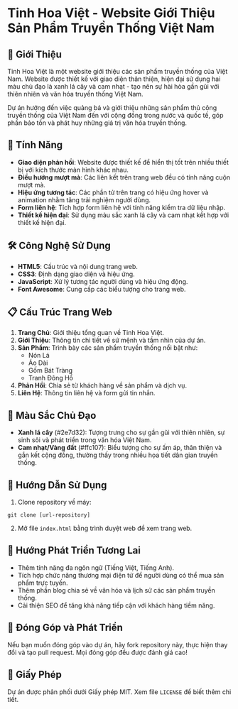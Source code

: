 # Tinh Hoa Việt - Website Giới Thiệu Sản Phẩm Truyền Thống Việt Nam

## 📝 Giới Thiệu

Tinh Hoa Việt là một website giới thiệu các sản phẩm truyền thống của Việt Nam. Website được thiết kế với giao diện thân thiện, hiện đại sử dụng hai màu chủ đạo là xanh lá cây và cam nhạt - tạo nên sự hài hòa gần gũi với thiên nhiên và văn hóa truyền thống Việt Nam.

Dự án hướng đến việc quảng bá và giới thiệu những sản phẩm thủ công truyền thống của Việt Nam đến với cộng đồng trong nước và quốc tế, góp phần bảo tồn và phát huy những giá trị văn hóa truyền thống.

## 🌟 Tính Năng

-   **Giao diện phản hồi**: Website được thiết kế để hiển thị tốt trên nhiều thiết bị với kích thước màn hình khác nhau.
-   **Điều hướng mượt mà**: Các liên kết trên trang web đều có tính năng cuộn mượt mà.
-   **Hiệu ứng tương tác**: Các phần tử trên trang có hiệu ứng hover và animation nhằm tăng trải nghiệm người dùng.
-   **Form liên hệ**: Tích hợp form liên hệ với tính năng kiểm tra dữ liệu nhập.
-   **Thiết kế hiện đại**: Sử dụng màu sắc xanh lá cây và cam nhạt kết hợp với thiết kế hiện đại.

## 🛠️ Công Nghệ Sử Dụng

-   **HTML5**: Cấu trúc và nội dung trang web.
-   **CSS3**: Định dạng giao diện và hiệu ứng.
-   **JavaScript**: Xử lý tương tác người dùng và hiệu ứng động.
-   **Font Awesome**: Cung cấp các biểu tượng cho trang web.

## 📋 Cấu Trúc Trang Web

1. **Trang Chủ**: Giới thiệu tổng quan về Tinh Hoa Việt.
2. **Giới Thiệu**: Thông tin chi tiết về sứ mệnh và tầm nhìn của dự án.
3. **Sản Phẩm**: Trình bày các sản phẩm truyền thống nổi bật như:
    - Nón Lá
    - Áo Dài
    - Gốm Bát Tràng
    - Tranh Đông Hồ
4. **Phản Hồi**: Chia sẻ từ khách hàng về sản phẩm và dịch vụ.
5. **Liên Hệ**: Thông tin liên hệ và form gửi tin nhắn.

## 🎨 Màu Sắc Chủ Đạo

-   **Xanh lá cây** (#2e7d32): Tượng trưng cho sự gần gũi với thiên nhiên, sự sinh sôi và phát triển trong văn hóa Việt Nam.
-   **Cam nhạt/Vàng đất** (#ffc107): Biểu tượng cho sự ấm áp, thân thiện và gắn kết cộng đồng, thường thấy trong nhiều họa tiết dân gian truyền thống.

## 🚀 Hướng Dẫn Sử Dụng

1. Clone repository về máy:

```
git clone [url-repository]
```

2. Mở file `index.html` bằng trình duyệt web để xem trang web.

## 📝 Hướng Phát Triển Tương Lai

-   Thêm tính năng đa ngôn ngữ (Tiếng Việt, Tiếng Anh).
-   Tích hợp chức năng thương mại điện tử để người dùng có thể mua sản phẩm trực tuyến.
-   Thêm phần blog chia sẻ về văn hóa và lịch sử các sản phẩm truyền thống.
-   Cải thiện SEO để tăng khả năng tiếp cận với khách hàng tiềm năng.

## 👥 Đóng Góp và Phát Triển

Nếu bạn muốn đóng góp vào dự án, hãy fork repository này, thực hiện thay đổi và tạo pull request. Mọi đóng góp đều được đánh giá cao!

## 📜 Giấy Phép

Dự án được phân phối dưới Giấy phép MIT. Xem file `LICENSE` để biết thêm chi tiết.
